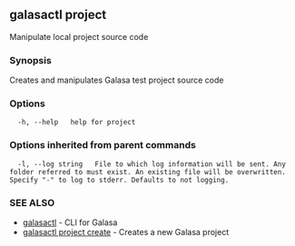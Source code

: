 ## galasactl project

Manipulate local project source code

### Synopsis

Creates and manipulates Galasa test project source code

### Options

```
  -h, --help   help for project
```

### Options inherited from parent commands

```
  -l, --log string   File to which log information will be sent. Any folder referred to must exist. An existing file will be overwritten. Specify "-" to log to stderr. Defaults to not logging.
```

### SEE ALSO

* [galasactl](galasactl.md)	 - CLI for Galasa
* [galasactl project create](galasactl_project_create.md)	 - Creates a new Galasa project

